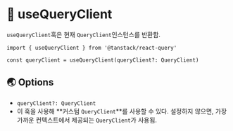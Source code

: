 # 🐳 useQueryClient

`useQueryClient`훅은 현재 `QueryClient`인스턴스를 반환함.

```tsx
import { useQueryClient } from '@tanstack/react-query'

const queryClient = useQueryClient(queryClient?: QueryClient)
```

## 🌏 Options

- `queryClient?: QueryClient`
- 이 훅을 사용해 **커스텀 `QueryClient`**를 사용할 수 있다. 설정하지 않으면, 가장 가까운 컨텍스트에서 제공되는 `QueryClient`가 사용됨.